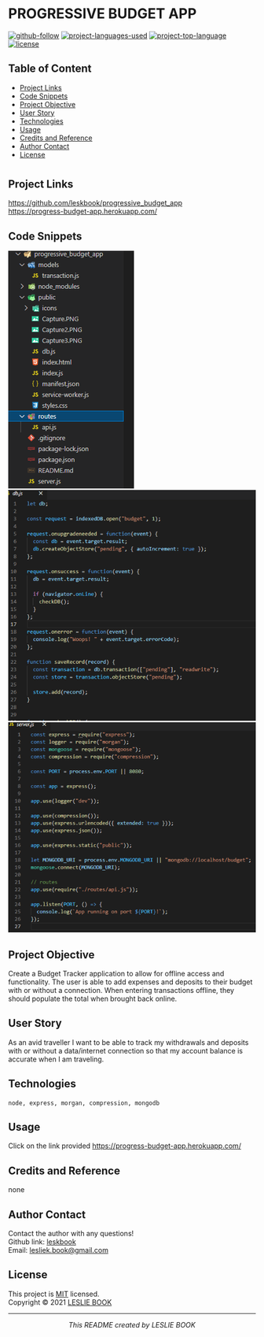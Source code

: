  
  # PROGRESSIVE BUDGET APP
  [![github-follow](https://img.shields.io/github/followers/leskbook?label=Follow&logoColor=purple&style=social)](https://github.com/leskbook)
  [![project-languages-used](https://img.shields.io/github/languages/count/leskbook/progressive_budget_app?color=important)](https://github.com/leskbook/progressive_budget_app)
  [![project-top-language](https://img.shields.io/github/languages/top/leskbook/progressive_budget_app?color=blueviolet)](https://github.com/leskbook/progressive_budget_app)
  [![license](https://img.shields.io/badge/License-MIT-brightgreen.svg)](https://choosealicense.com/licenses/mit/)
  ## Table of Content
  * [ Project Links ](#Project-Links)
  * [ Code Snippets ](#Screenshots)
  * [ Project Objective ](#Project-Objective)
  * [ User Story ](#User-Story)
  * [ Technologies ](#Technologies)  
  * [ Usage ](#Usage)
  * [ Credits and Reference ](#Credits-and-Reference)  
  * [ Author Contact ](#Author-Contact)
  * [ License ](#License)
  #
  ##  Project Links
  https://github.com/leskbook/progressive_budget_app<br>
  https://progress-budget-app.herokuapp.com/
  
  ## Code Snippets
 <img src="https://github.com/leskbook/progressive_budget_app/blob/main/public/assets/images/Capturetree.PNG">
<br>
 <img src="https://github.com/leskbook/progressive_budget_app/blob/main/public/assets/images/Capture2.PNG">
<br>
<img src="https://github.com/leskbook/progressive_budget_app/blob/main/public/assets/images/Capture.PNG">
  
  ## Project Objective
  Create a Budget Tracker application to allow for offline access and functionality. The user is able to add expenses and deposits to their budget with or without a connection. When entering transactions offline, they should populate the total when brought back online.
  
  ## User Story
  As an avid traveller I want to be able to track my withdrawals and deposits with or without a data/internet connection so that my account balance is accurate when I am traveling.
  ## Technologies 
  ```
  node, express, morgan, compression, mongodb
  ```
   
  ## Usage 
  Click on the link provided https://progress-budget-app.herokuapp.com/
  
  ## Credits and Reference
  none
    
  ## Author Contact
  Contact the author with any questions!<br>
  Github link: [leskbook](https://github.com/leskbook)<br>
  Email: lesliek.book@gmail.com
  ## License
  This project is [MIT](https://choosealicense.com/licenses/mit/) licensed.<br />
  Copyright © 2021 [LESLIE BOOK](https://github.com/leskbook)
  
  <hr>
  <p align='center'><i>
  This README created by LESLIE BOOK
  </i></p>
  
